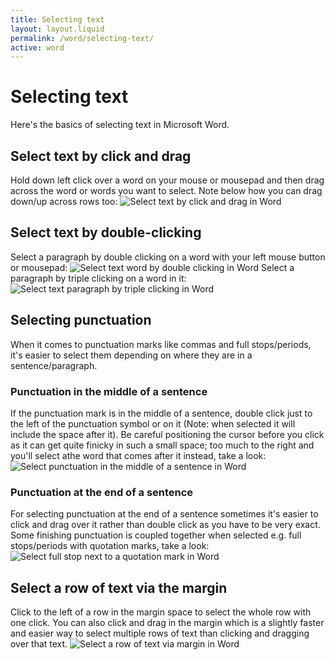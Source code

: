 ```yaml
---
title: Selecting text
layout: layout.liquid
permalink: /word/selecting-text/
active: word
---
```


<h1>Selecting text</h1>

<section class="section-light">
Here's the basics of selecting text in Microsoft Word.
<h2>Select text by click and drag</h2>
Hold down left click over a word on your mouse or mousepad and then drag across the word or words you want to select. Note below how you can drag down/up across rows too:
<img class="thumbnail" src="{{ '/assets/images/word/Selecting%20text/Selecting%20text%20click%20and%20drag.gif' | url }}" alt="Select text by click and drag in Word">
<h2>Select text by double-clicking</h2>
Select a paragraph by double clicking on a word with your left mouse button or mousepad:
<img class="thumbnail" src="{{ '/assets/images/word/Selecting%20text/Selecting%20text%20word%20double%20click.gif' | url }}" alt="Select text word by double clicking in Word">
Select a paragraph by triple clicking on a word in it:
<img class="thumbnail" src="{{ '/assets/images/word/Selecting%20text/Selecting%20text%20paragraph%20triple%20click.gif' | url }}" alt="Select text paragraph by triple clicking in Word">
<h2>Selecting punctuation</h2>
When it comes to punctuation marks like commas and full stops/periods, it's easier to select them depending on where they are in a sentence/paragraph. 
<h3>Punctuation in the middle of a sentence</h3>
If the punctuation mark is in the middle of a sentence, double click just to the left of the punctuation symbol or on it (Note: when selected it will include the space after it). Be careful positioning the cursor before you click as it can get quite finicky in such a small space; too much to the right and you'll select athe word that comes after it instead, take a look:
<img class="thumbnail" src="{{ '/assets/images/word/Selecting%20text/Selecting%20punctuation%20mid%20sentence.gif' | url }}" alt="Select punctuation in the middle of a sentence in Word">
<h3>Punctuation at the end of a sentence</h3>
For selecting punctuation at the end of a sentence sometimes it's easier to click and drag over it rather than double click as you have to be very exact. Some finishing punctuation is coupled together when selected e.g. full stops/periods with quotation marks, take a look:
<img class="thumbnail" src="{{ '/assets/images/word/Selecting%20text/Select%20full%20stop%20period%20next%20to%20quotation%20mark.gif' | url }}" alt="Select full stop next to a quotation mark in Word">
<h2>Select a row of text via the margin</h2>
Click to the left of a row in the margin space to select the whole row with one click. You can also click and drag in the margin which is a slightly faster and easier way to select multiple rows of text than clicking and dragging over that text.
<img class="thumbnail" src="{{ '/assets/images/word/Selecting%20text/Selecting%20text%20margin.gif' | url }}" alt="Select a row of text via margin in Word">







